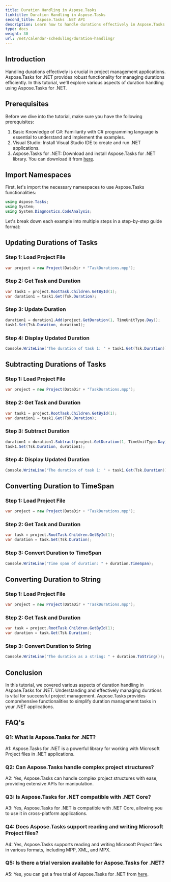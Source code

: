 ```yaml
---
title: Duration Handling in Aspose.Tasks
linktitle: Duration Handling in Aspose.Tasks
second_title: Aspose.Tasks .NET API
description: Learn how to handle durations effectively in Aspose.Tasks for .NET with step-by-step tutorials.
type: docs
weight: 30
url: /net/calendar-scheduling/duration-handling/
---
```

## Introduction

Handling durations effectively is crucial in project management applications. Aspose.Tasks for .NET provides robust functionality for managing durations efficiently. In this tutorial, we'll explore various aspects of duration handling using Aspose.Tasks for .NET.

## Prerequisites

Before we dive into the tutorial, make sure you have the following prerequisites:

1. Basic Knowledge of C#: Familiarity with C# programming language is essential to understand and implement the examples.
2. Visual Studio: Install Visual Studio IDE to create and run .NET applications.
3. Aspose.Tasks for .NET: Download and install Aspose.Tasks for .NET library. You can download it from [here](https://releases.aspose.com/tasks/net/).

## Import Namespaces

First, let's import the necessary namespaces to use Aspose.Tasks functionalities:

```csharp
using Aspose.Tasks;
using System;
using System.Diagnostics.CodeAnalysis;


```

Let's break down each example into multiple steps in a step-by-step guide format:

## Updating Durations of Tasks

### Step 1: Load Project File

```csharp
var project = new Project(DataDir + "TaskDurations.mpp");
```

### Step 2: Get Task and Duration

```csharp
var task1 = project.RootTask.Children.GetById(1);
var duration1 = task1.Get(Tsk.Duration);
```

### Step 3: Update Duration

```csharp
duration1 = duration1.Add(project.GetDuration(1, TimeUnitType.Day));
task1.Set(Tsk.Duration, duration1);
```

### Step 4: Display Updated Duration

```csharp
Console.WriteLine("The duration of task 1: " + task1.Get(Tsk.Duration));
```

## Subtracting Durations of Tasks

### Step 1: Load Project File

```csharp
var project = new Project(DataDir + "TaskDurations.mpp");
```

### Step 2: Get Task and Duration

```csharp
var task1 = project.RootTask.Children.GetById(1);
var duration1 = task1.Get(Tsk.Duration);
```

### Step 3: Subtract Duration

```csharp
duration1 = duration1.Subtract(project.GetDuration(1, TimeUnitType.Day));
task1.Set(Tsk.Duration, duration1);
```

### Step 4: Display Updated Duration

```csharp
Console.WriteLine("The duration of task 1: " + task1.Get(Tsk.Duration));
```

## Converting Duration to TimeSpan

### Step 1: Load Project File

```csharp
var project = new Project(DataDir + "TaskDurations.mpp");
```

### Step 2: Get Task and Duration

```csharp
var task = project.RootTask.Children.GetById(1);
var duration = task.Get(Tsk.Duration);
```

### Step 3: Convert Duration to TimeSpan

```csharp
Console.WriteLine("Time span of duration: " + duration.TimeSpan);
```

## Converting Duration to String

### Step 1: Load Project File

```csharp
var project = new Project(DataDir + "TaskDurations.mpp");
```

### Step 2: Get Task and Duration

```csharp
var task = project.RootTask.Children.GetById(1);
var duration = task.Get(Tsk.Duration);
```

### Step 3: Convert Duration to String

```csharp
Console.WriteLine("The duration as a string: " + duration.ToString());
```

## Conclusion

In this tutorial, we covered various aspects of duration handling in Aspose.Tasks for .NET. Understanding and effectively managing durations is vital for successful project management. Aspose.Tasks provides comprehensive functionalities to simplify duration management tasks in your .NET applications.

## FAQ's

### Q1: What is Aspose.Tasks for .NET?

A1: Aspose.Tasks for .NET is a powerful library for working with Microsoft Project files in .NET applications.

### Q2: Can Aspose.Tasks handle complex project structures?

A2: Yes, Aspose.Tasks can handle complex project structures with ease, providing extensive APIs for manipulation.

### Q3: Is Aspose.Tasks for .NET compatible with .NET Core?

A3: Yes, Aspose.Tasks for .NET is compatible with .NET Core, allowing you to use it in cross-platform applications.

### Q4: Does Aspose.Tasks support reading and writing Microsoft Project files?

A4: Yes, Aspose.Tasks supports reading and writing Microsoft Project files in various formats, including MPP, XML, and MPX.

### Q5: Is there a trial version available for Aspose.Tasks for .NET?

A5: Yes, you can get a free trial of Aspose.Tasks for .NET from [here](https://releases.aspose.com/).
